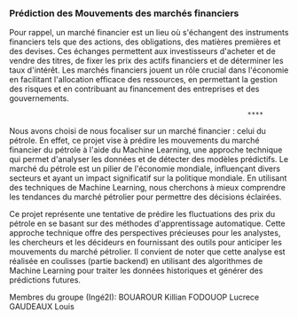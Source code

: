 ### Prédiction des Mouvements des marchés financiers


Pour rappel, un marché financier est un lieu où s'échangent des instruments financiers tels que des actions, des obligations, des matières premières et des devises. Ces échanges permettent aux investisseurs d'acheter et de vendre des titres, de fixer les prix des actifs financiers et de déterminer les taux d'intérêt. Les marchés financiers jouent un rôle crucial dans l'économie en facilitant l'allocation efficace des ressources, en permettant la gestion des risques et en contribuant au financement des entreprises et des gouvernements.

                                                                ****

Nous avons choisi de nous focaliser sur un marché financier : celui du pétrole. 
En effet, ce projet vise à prédire les mouvements du marché financier du pétrole à l'aide du Machine Learning, une approche technique qui permet d'analyser les données et de détecter des modèles prédictifs. Le marché du pétrole est un pilier de l'économie mondiale, influençant divers secteurs et ayant un impact significatif sur la politique mondiale. En utilisant des techniques de Machine Learning, nous cherchons à mieux comprendre les tendances du marché pétrolier pour permettre des décisions éclairées.

Ce projet représente une tentative de prédire les fluctuations des prix du pétrole en se basant sur des méthodes d'apprentissage automatique. Cette approche technique offre des perspectives précieuses pour les analystes, les chercheurs et les décideurs en fournissant des outils pour anticiper les mouvements du marché pétrolier. Il convient de noter que cette analyse est réalisée en coulisses (partie backend) en utilisant des algorithmes de Machine Learning pour traiter les données historiques et générer des prédictions futures.


Membres du groupe (Ingé2I):
BOUAROUR Killian
FODOUOP Lucrece
GAUDEAUX Louis

